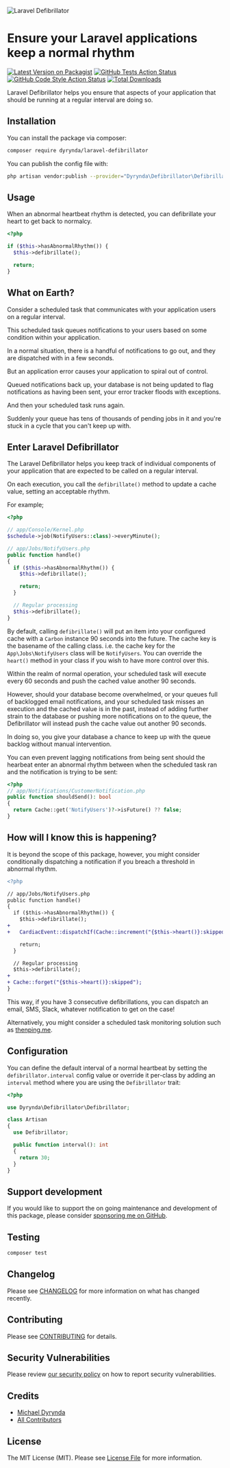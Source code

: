 ![Laravel Defibrillator](.github/logo.png)

# Ensure your Laravel applications keep a normal rhythm

[![Latest Version on Packagist](https://img.shields.io/packagist/v/michaeldyrynda/laravel-defibrillator.svg?style=flat-square)](https://packagist.org/packages/dyrynda/laravel-defibrillator)
[![GitHub Tests Action Status](https://img.shields.io/github/workflow/status/michaeldyrynda/laravel-defibrillator/run-tests?label=tests)](https://github.com/michaeldyrynda/laravel-defibrillator/actions?query=workflow%3Arun-tests+branch%3Amain)
[![GitHub Code Style Action Status](https://img.shields.io/github/workflow/status/michaeldyrynda/laravel-defibrillator/Check%20&%20fix%20styling?label=code%20style)](https://github.com/michaeldyrynda/laravel-defibrillator/actions?query=workflow%3A"Check+%26+fix+styling"+branch%3Amain)
[![Total Downloads](https://img.shields.io/packagist/dt/dyrynda/laravel-defibrillator.svg?style=flat-square)](https://packagist.org/packages/dyrynda/laravel-defibrillator)

Laravel Defibrillator helps you ensure that aspects of your application that should be running at a regular interval are doing so.

## Installation

You can install the package via composer:

```bash
composer require dyrynda/laravel-defibrillator
```

You can publish the config file with:
```bash
php artisan vendor:publish --provider="Dyrynda\Defibrillator\DefibrillatorServiceProvider" --tag="laravel-defibrillator-config"
```

## Usage

When an abnormal heartbeat rhythm is detected, you can defibrillate your heart to get back to normalcy.

```php
<?php

if ($this->hasAbnormalRhythm()) {
  $this->defibrillate();

  return;
}
```

## What on Earth?

Consider a scheduled task that communicates with your application users on a regular interval.

This scheduled task queues notifications to your users based on some condition within your application.

In a normal situation, there is a handful of notifications to go out, and they are dispatched with in a few seconds.

But an application error causes your application to spiral out of control.

Queued notifications back up, your database is not being updated to flag notifications as having been sent, your error tracker floods with exceptions.

And then your scheduled task runs again.

Suddenly your queue has tens of thousands of pending jobs in it and you're stuck in a cycle that you can't keep up with.

## Enter Laravel Defibrillator

The Laravel Defibrillator helps you keep track of individual components of your application that are expected to be called on a regular interval.

On each execution, you call the `defibrillate()` method to update a cache value, setting an acceptable rhythm.

For example;

```php
<?php

// app/Console/Kernel.php
$schedule->job(NotifyUsers::class)->everyMinute();

// app/Jobs/NotifyUsers.php
public function handle()
{
  if ($this->hasAbnormalRhythm()) {
    $this->defibrillate();

    return;
  }

  // Regular processing
  $this->defibrillate();
}
```

By default, calling `defibrillate()` will put an item into your configured cache with a `Carbon` instance 90 seconds into the future. The cache key is the basename of the calling class. i.e. the cache key for the `App\Jobs\NotifyUsers` class will be `NotifyUsers`. You can override the `heart()` method in your class if you wish to have more control over this.

Within the realm of normal operation, your scheduled task will execute every 60 seconds and push the cached value another 90 seconds.

However, should your database become overwhelmed, or your queues full of backlogged email notifications, and your scheduled task misses an execution and the cached value is in the past, instead of adding further strain to the database or pushing more notifications on to the queue, the Defibrillator will instead push the cache value out another 90 seconds.

In doing so, you give your database a chance to keep up with the queue backlog without manual intervention.

You can even prevent lagging notifications from being sent should the hearbeat enter an abnormal rhythm between when the scheduled task ran and the notification is trying to be sent:

```php
<?php
// app/Notifications/CustomerNotification.php
public function shouldSend(): bool
{
  return Cache::get('NotifyUsers')?->isFuture() ?? false;
}
```

## How will I know this is happening?

It is beyond the scope of this package, however, you might consider conditionally dispatching a notification if you breach a threshold in abnormal rhythm.

```diff
<?php

// app/Jobs/NotifyUsers.php
public function handle()
{
  if ($this->hasAbnormalRhythm()) {
    $this->defibrillate();
+
+   CardiacEvent::dispatchIf(Cache::increment("{$this->heart()}:skipped") === 3);

    return;
  }

  // Regular processing
  $this->defibrillate();
+
+ Cache::forget("{$this->heart()}:skipped");
}
```

This way, if you have 3 consecutive defibrillations, you can dispatch an email, SMS, Slack, whatever notification to get on the case!

Alternatively, you might consider a scheduled task monitoring solution such as [thenping.me](https://thenping.me).

## Configuration

You can define the default interval of a normal heartbeat by setting the `defibrillator.interval` config value or override it per-class by adding an `interval` method where you are using the `Defibrillator` trait:

```php
<?php

use Dyrynda\Defibrillator\Defibrillator;

class Artisan
{
  use Defibrillator;

  public function interval(): int
  {
    return 30;
  }
}
```

## Support development

If you would like to support the on going maintenance and development of this package, please consider [sponsoring me on GitHub](https://github.com/sponsors/dyrynda).

## Testing

```bash
composer test
```

## Changelog

Please see [CHANGELOG](CHANGELOG.md) for more information on what has changed recently.

## Contributing

Please see [CONTRIBUTING](.github/CONTRIBUTING.md) for details.

## Security Vulnerabilities

Please review [our security policy](../../security/policy) on how to report security vulnerabilities.

## Credits

- [Michael Dyrynda](https://github.com/michaeldyrynda)
- [All Contributors](../../contributors)

## License

The MIT License (MIT). Please see [License File](LICENSE.md) for more information.
